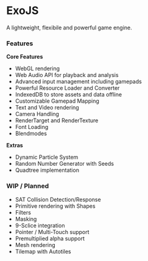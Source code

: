 # ExoJS #
A lightweight, flexibile and powerful game engine.

### Features ###

**Core Features**
* WebGL rendering
* Web Audio API for playback and analysis
* Advanced input management including gamepads
* Powerful Resource Loader and Converter
* IndexedDB to store assets and data offline
* Customizable Gamepad Mapping
* Text and Video rendering
* Camera Handling
* RenderTarget and RenderTexture
* Font Loading
* Blendmodes

**Extras**
* Dynamic Particle System
* Random Number Generator with Seeds
* Quadtree implementation

### WIP / Planned ###
* SAT Collision Detection/Response
* Primitive rendering with Shapes
* Filters
* Masking
* 9-Sclice integration
* Pointer / Multi-Touch support
* Premultiplied alpha support
* Mesh rendering
* Tilemap with Autotiles
